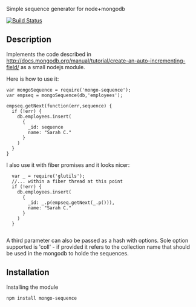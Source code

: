 Simple sequence generator for node+mongodb

[![Build Status](https://travis-ci.org/ogt/mongo-sequence.png)](https://travis-ci.org/ogt/mongo-sequence)

## Description
Implements the code described in http://docs.mongodb.org/manual/tutorial/create-an-auto-incrementing-field/
as a small nodejs module. 

Here is how to use it:
```
var mongoSequence = require('mongo-sequence');
var empseq = mongoSequence(db,'employees');

empseq.getNext(function(err,sequence) {
  if (!err) {
    db.employees.insert(
      {
        _id: sequence
        name: "Sarah C."
      }
    )
  }
}
```
I also use it with fiber promises and it looks nicer:
```
  var _ = require('glutils');
  //... within a fiber thread at this point
  if (!err) {
    db.employees.insert(
      {
        _id: _.p(empseq.getNext(_.p())),
        name: "Sarah C."
      }
    )
  }
  
```
A third parameter can also be passed as a hash with options. Sole option supported is 'coll' - if provided it refers to the collection name that should be used in the mongodb to holde the sequences.


## Installation 

Installing the module
```
npm install mongo-sequence
```
